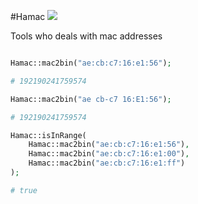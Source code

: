 #Hamac
 ![](https://travis-ci.org/ndamiens/hamac.svg?branch=master)

Tools who deals with mac addresses

```php

Hamac::mac2bin("ae:cb:c7:16:e1:56");

# 192190241759574

Hamac::mac2bin("ae cb-c7 16:E1:56");

# 192190241759574

Hamac::isInRange(
	Hamac::mac2bin("ae:cb:c7:16:e1:56"),
	Hamac::mac2bin("ae:cb:c7:16:e1:00"),
	Hamac::mac2bin("ae:cb:c7:16:e1:ff")
);

# true

```

